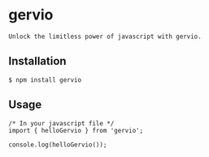 # gervio
```
Unlock the limitless power of javascript with gervio.
```

## Installation

```
$ npm install gervio
```

 
## Usage
```
/* In your javascript file */
import { helloGervio } from 'gervio';

console.log(helloGervio());
```
